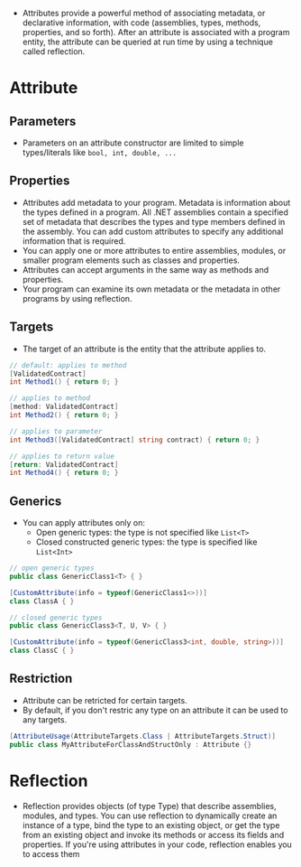 - Attributes provide a powerful method of associating metadata, or declarative information, with code (assemblies, types, methods, properties, and so forth). After an attribute is associated with a program entity, the attribute can be queried at run time by using a technique called reflection. 
# Attribute
## Parameters
- Parameters on an attribute constructor are limited to simple types/literals like `bool, int, double, ...`
## Properties
- Attributes add metadata to your program. Metadata is information about the types defined in a program. All .NET assemblies contain a specified set of metadata that describes the types and type members defined in the assembly. You can add custom attributes to specify any additional information that is required.
- You can apply one or more attributes to entire assemblies, modules, or smaller program elements such as classes and properties.
- Attributes can accept arguments in the same way as methods and properties.
- Your program can examine its own metadata or the metadata in other programs by using reflection.
## Targets
- The target of an attribute is the entity that the attribute applies to.
```c#
// default: applies to method
[ValidatedContract]
int Method1() { return 0; }

// applies to method
[method: ValidatedContract]
int Method2() { return 0; }

// applies to parameter
int Method3([ValidatedContract] string contract) { return 0; }

// applies to return value
[return: ValidatedContract]
int Method4() { return 0; }
```
## Generics
- You can apply attributes only on:
    - Open generic types: the type is not specified like `List<T>`
    - Closed constructed generic types: the type is specified like `List<Int>`
```c#
// open generic types
public class GenericClass1<T> { }

[CustomAttribute(info = typeof(GenericClass1<>))]
class ClassA { }

// closed generic types
public class GenericClass3<T, U, V> { }

[CustomAttribute(info = typeof(GenericClass3<int, double, string>))]
class ClassC { }
```
## Restriction
- Attribute can be retricted for certain targets.
- By default, if you don't restric any type on an attribute it can be used to any targets.
```c#
[AttributeUsage(AttributeTargets.Class | AttributeTargets.Struct)]
public class MyAttributeForClassAndStructOnly : Attribute {}
```
# Reflection
- Reflection provides objects (of type Type) that describe assemblies, modules, and types. You can use reflection to dynamically create an instance of a type, bind the type to an existing object, or get the type from an existing object and invoke its methods or access its fields and properties. If you're using attributes in your code, reflection enables you to access them